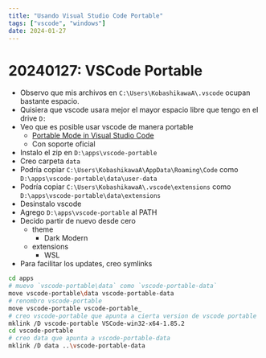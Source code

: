 ```yaml
---
title: "Usando Visual Studio Code Portable"
tags: ["vscode", "windows"]
date: 2024-01-27
---
```

# 20240127: VSCode Portable

<TagsLinks />

- Observo que mis archivos en `C:\Users\KobashikawaA\.vscode` ocupan bastante espacio.
- Quisiera que vscode usara mejor el mayor espacio libre que tengo en el drive `D:`
- Veo que es posible usar vscode de manera portable
	- [Portable Mode in Visual Studio Code](https://code.visualstudio.com/docs/editor/portable)
	- Con soporte oficial
- Instalo el zip en `D:\apps\vscode-portable`
- Creo carpeta `data`
- Podría copiar `C:\Users\KobashikawaA\AppData\Roaming\Code` como `D:\apps\vscode-portable\data\user-data`
- Podría copiar `C:\Users\KobashikawaA\.vscode\extensions` como `D:\apps\vscode-portable\data\extensions`
- Desinstalo vscode
- Agrego `D:\apps\vscode-portable` al PATH
- Decido partir de nuevo desde cero
	- theme
		- Dark Modern
	- extensions
		- WSL
- Para facilitar los updates, creo symlinks

```sh
cd apps
# muevo `vscode-portable\data` como `vscode-portable-data`
move vscode-portable\data vscode-portable-data
# renombro vscode-portable
move vscode-portable vscode-portable_
# creo vscode-portable que apunta a cierta version de vscode portable
mklink /D vscode-portable VSCode-win32-x64-1.85.2
cd vscode-portable
# creo data que apunta a vscode-portable-data
mklink /D data ..\vscode-portable-data
```